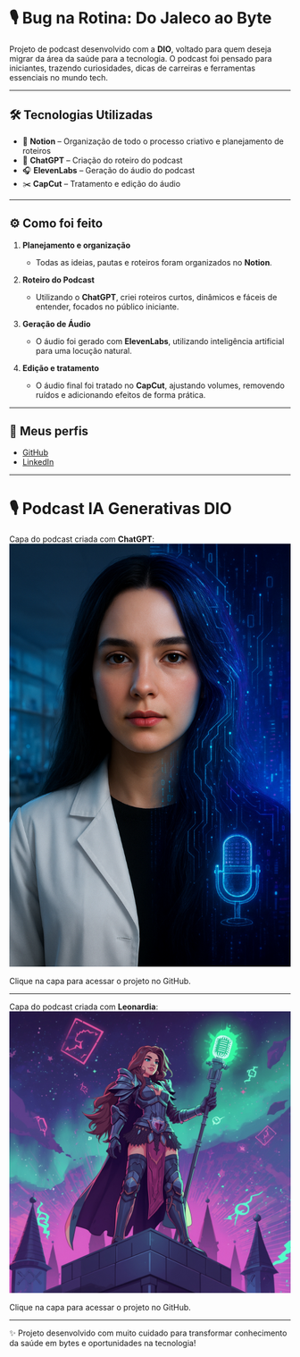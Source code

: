 # 🎙️ Bug na Rotina: Do Jaleco ao Byte

Projeto de podcast desenvolvido com a **DIO**, voltado para quem deseja migrar da área da saúde para a tecnologia. O podcast foi pensado para iniciantes, trazendo curiosidades, dicas de carreiras e ferramentas essenciais no mundo tech.  

---

## 🛠️ Tecnologias Utilizadas

- 📝 **Notion** – Organização de todo o processo criativo e planejamento de roteiros  
- 🤖 **ChatGPT** – Criação do roteiro do podcast  
- 🎧 **ElevenLabs** – Geração do áudio do podcast  
- ✂️ **CapCut** – Tratamento e edição do áudio  

---

## ⚙️ Como foi feito

1. **Planejamento e organização**  
   - Todas as ideias, pautas e roteiros foram organizados no **Notion**.  

2. **Roteiro do Podcast**  
   - Utilizando o **ChatGPT**, criei roteiros curtos, dinâmicos e fáceis de entender, focados no público iniciante.  

3. **Geração de Áudio**  
   - O áudio foi gerado com **ElevenLabs**, utilizando inteligência artificial para uma locução natural.  

4. **Edição e tratamento**  
   - O áudio final foi tratado no **CapCut**, ajustando volumes, removendo ruídos e adicionando efeitos de forma prática.  

---

## 🔗 Meus perfis

- [GitHub](https://github.com/Jessica-SFernandes)  
- [LinkedIn](https://www.linkedin.com/in/jessicaf-ernandes/)  

---

# 🎙️ Podcast IA Generativas DIO

Capa do podcast criada com **ChatGPT**:  
[![Capa do Podcast ChatGPT](https://github.com/Jessica-SFernandes/podcast-ia-generativas-dio/blob/main/CAPA-CHATGPT.png?raw=true)](https://github.com/Jessica-SFernandes/podcast-ia-generativas-dio)

Clique na capa para acessar o projeto no GitHub.

---

Capa do podcast criada com **Leonardia**:  
[![Capa do Podcast Leonardia](https://github.com/Jessica-SFernandes/podcast-ia-generativas-dio/blob/main/CAPA-LEONARDIA.jpg?raw=true)](https://github.com/Jessica-SFernandes/podcast-ia-generativas-dio)

Clique na capa para acessar o projeto no GitHub.

---

✨ Projeto desenvolvido com muito cuidado para transformar conhecimento da saúde em bytes e oportunidades na tecnologia!

